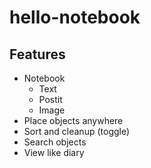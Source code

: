 # hello-notebook

## Features
- Notebook
  - Text
  - Postit
  - Image
- Place objects anywhere
- Sort and cleanup (toggle)
- Search objects
- View like diary
